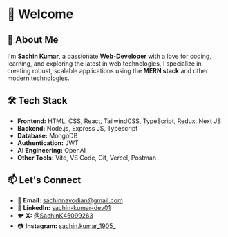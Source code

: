 # 👋 Welcome

## 🚀 About Me

I'm **Sachin Kumar**, a passionate **Web-Developer** with a love for coding, learning, and exploring the latest in web technologies, I specialize in creating robust, scalable applications using the **MERN stack** and other modern technologies.  

## 🛠️ Tech Stack

- **Frontend:** HTML, CSS, React, TailwindCSS, TypeScript, Redux, Next JS
- **Backend:** Node.js, Express JS, Typescript
- **Database:** MongoDB
- **Authentication:** JWT
- **AI Engineering:**  OpenAI
- **Other Tools:** Vite, VS Code, Git, Vercel, Postman

## 📫 Let's Connect

- 📩 **Email:** [sachinnavodian@gmail.com](mailto:sachinnavodian@gmail.com)  
- 🔗 **LinkedIn:** [sachin-kumar-dev01](https://www.linkedin.com/in/sachin-kumar-dev01)  
- 🐦 **X:** [@SachinK45099263](https://twitter.com/SachinK45099263)
- 📷 **Instagram:** [sachin.kumar_1905_](https://instagram.com/sachin.kumar_1905_)
